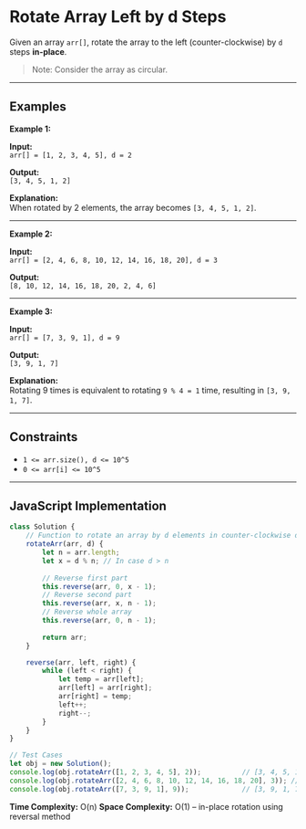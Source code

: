
# Rotate Array Left by d Steps

Given an array `arr[]`, rotate the array to the left (counter-clockwise) by `d` steps **in-place**.

> Note: Consider the array as circular.

---

## Examples

**Example 1:**  

**Input:**  
`arr[] = [1, 2, 3, 4, 5], d = 2`  

**Output:**  
`[3, 4, 5, 1, 2]`  

**Explanation:**  
When rotated by 2 elements, the array becomes `[3, 4, 5, 1, 2]`.

---

**Example 2:**  

**Input:**  
`arr[] = [2, 4, 6, 8, 10, 12, 14, 16, 18, 20], d = 3`  

**Output:**  
`[8, 10, 12, 14, 16, 18, 20, 2, 4, 6]`

---

**Example 3:**  

**Input:**  
`arr[] = [7, 3, 9, 1], d = 9`  

**Output:**  
`[3, 9, 1, 7]`  

**Explanation:**  
Rotating 9 times is equivalent to rotating `9 % 4 = 1` time, resulting in `[3, 9, 1, 7]`.

---

## Constraints

- `1 <= arr.size(), d <= 10^5`  
- `0 <= arr[i] <= 10^5`

---

## JavaScript Implementation

```javascript
class Solution {
    // Function to rotate an array by d elements in counter-clockwise direction.
    rotateArr(arr, d) {
        let n = arr.length;
        let x = d % n; // In case d > n
        
        // Reverse first part
        this.reverse(arr, 0, x - 1);
        // Reverse second part
        this.reverse(arr, x, n - 1);
        // Reverse whole array
        this.reverse(arr, 0, n - 1);
        
        return arr;
    }

    reverse(arr, left, right) {
        while (left < right) {
            let temp = arr[left];
            arr[left] = arr[right];
            arr[right] = temp;
            left++;
            right--;
        }
    }
}

// Test Cases
let obj = new Solution();
console.log(obj.rotateArr([1, 2, 3, 4, 5], 2));          // [3, 4, 5, 1, 2]
console.log(obj.rotateArr([2, 4, 6, 8, 10, 12, 14, 16, 18, 20], 3)); // [8,10,12,14,16,18,20,2,4,6]
console.log(obj.rotateArr([7, 3, 9, 1], 9));             // [3, 9, 1, 7]
````

**Time Complexity:** O(n)
**Space Complexity:** O(1) – in-place rotation using reversal method

